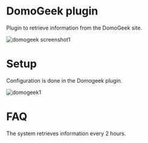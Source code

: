 # DomoGeek plugin 

Plugin to retrieve information from the DomoGeek site.

![domogeek screenshot1](../images/domogeek_screenshot1.png)

# Setup 

Configuration is done in the Domogeek plugin.

![domogeek1](../images/domogeek1.png)

# FAQ 

The system retrieves information every 2 hours.

